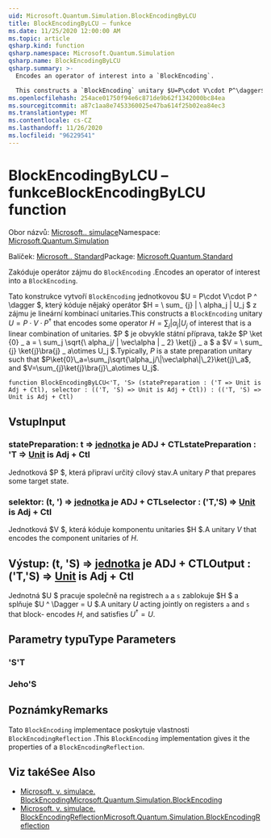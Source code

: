 ```yaml
---
uid: Microsoft.Quantum.Simulation.BlockEncodingByLCU
title: BlockEncodingByLCU – funkce
ms.date: 11/25/2020 12:00:00 AM
ms.topic: article
qsharp.kind: function
qsharp.namespace: Microsoft.Quantum.Simulation
qsharp.name: BlockEncodingByLCU
qsharp.summary: >-
  Encodes an operator of interest into a `BlockEncoding`.

  This constructs a `BlockEncoding` unitary $U=P\cdot V\cdot P^\dagger$ that encodes some operator $H=\sum_{j}|\alpha_j|U_j$ of interest that is a linear combination of unitaries. Typically, $P$ is a state preparation unitary such that $P\ket{0}\_a=\sum_j\sqrt{\alpha_j/\|\vec\alpha\|\_2}\ket{j}\_a$, and $V=\sum_{j}\ket{j}\bra{j}\_a\otimes U_j$.
ms.openlocfilehash: 254ace01750f94e6c871de9b62f1342000bc84ea
ms.sourcegitcommit: a87c1aa8e7453360025e47ba614f25b02ea84ec3
ms.translationtype: MT
ms.contentlocale: cs-CZ
ms.lasthandoff: 11/26/2020
ms.locfileid: "96229541"
---
```

# <a name="blockencodingbylcu-function"></a><span data-ttu-id="794ad-102">BlockEncodingByLCU – funkce</span><span class="sxs-lookup"><span data-stu-id="794ad-102">BlockEncodingByLCU function</span></span>

<span data-ttu-id="794ad-103">Obor názvů: [Microsoft.. simulace](xref:Microsoft.Quantum.Simulation)</span><span class="sxs-lookup"><span data-stu-id="794ad-103">Namespace: [Microsoft.Quantum.Simulation](xref:Microsoft.Quantum.Simulation)</span></span>

<span data-ttu-id="794ad-104">Balíček: [Microsoft.. Standard](https://nuget.org/packages/Microsoft.Quantum.Standard)</span><span class="sxs-lookup"><span data-stu-id="794ad-104">Package: [Microsoft.Quantum.Standard](https://nuget.org/packages/Microsoft.Quantum.Standard)</span></span>


<span data-ttu-id="794ad-105">Zakóduje operátor zájmu do `BlockEncoding` .</span><span class="sxs-lookup"><span data-stu-id="794ad-105">Encodes an operator of interest into a `BlockEncoding`.</span></span>

<span data-ttu-id="794ad-106">Tato konstrukce vytvoří `BlockEncoding` jednotkovou $U = P\cdot V\cdot P ^ \dagger $, který kóduje nějaký operátor $H = \ sum_ {j} | \ alpha_j | U_j $ z zájmu je lineární kombinací unitaries.</span><span class="sxs-lookup"><span data-stu-id="794ad-106">This constructs a `BlockEncoding` unitary $U=P\cdot V\cdot P^\dagger$ that encodes some operator $H=\sum_{j}|\alpha_j|U_j$ of interest that is a linear combination of unitaries.</span></span> <span data-ttu-id="794ad-107">$P $ je obvykle státní příprava, takže $P \ket {0} \_ a = \ sum_j \sqrt{\ alpha_j/ \| \vec\alpha \| \_ 2} \ket{j} \_ a $ a $V = \ sum_ {j} \ket{j}\bra{j} \_ a\otimes U_j $.</span><span class="sxs-lookup"><span data-stu-id="794ad-107">Typically, $P$ is a state preparation unitary such that $P\ket{0}\_a=\sum_j\sqrt{\alpha_j/\|\vec\alpha\|\_2}\ket{j}\_a$, and $V=\sum_{j}\ket{j}\bra{j}\_a\otimes U_j$.</span></span>

```qsharp
function BlockEncodingByLCU<'T, 'S> (statePreparation : ('T => Unit is Adj + Ctl), selector : (('T, 'S) => Unit is Adj + Ctl)) : (('T, 'S) => Unit is Adj + Ctl)
```


## <a name="input"></a><span data-ttu-id="794ad-108">Vstup</span><span class="sxs-lookup"><span data-stu-id="794ad-108">Input</span></span>

### <a name="statepreparation--t--unit--is-adj--ctl"></a><span data-ttu-id="794ad-109">statePreparation: t => [jednotka](xref:microsoft.quantum.lang-ref.unit)  je ADJ + CTL</span><span class="sxs-lookup"><span data-stu-id="794ad-109">statePreparation : 'T => [Unit](xref:microsoft.quantum.lang-ref.unit)  is Adj + Ctl</span></span>

<span data-ttu-id="794ad-110">Jednotková $P $, která připraví určitý cílový stav.</span><span class="sxs-lookup"><span data-stu-id="794ad-110">A unitary $P$ that prepares some target state.</span></span>


### <a name="selector--ts--unit--is-adj--ctl"></a><span data-ttu-id="794ad-111">selektor: (t, ') => [jednotka](xref:microsoft.quantum.lang-ref.unit)  je ADJ + CTL</span><span class="sxs-lookup"><span data-stu-id="794ad-111">selector : ('T,'S) => [Unit](xref:microsoft.quantum.lang-ref.unit)  is Adj + Ctl</span></span>

<span data-ttu-id="794ad-112">Jednotková $V $, která kóduje komponentu unitaries $H $.</span><span class="sxs-lookup"><span data-stu-id="794ad-112">A unitary $V$ that encodes the component unitaries of $H$.</span></span>



## <a name="output--ts--unit--is-adj--ctl"></a><span data-ttu-id="794ad-113">Výstup: (t, 'S) => [jednotka](xref:microsoft.quantum.lang-ref.unit)  je ADJ + CTL</span><span class="sxs-lookup"><span data-stu-id="794ad-113">Output : ('T,'S) => [Unit](xref:microsoft.quantum.lang-ref.unit)  is Adj + Ctl</span></span>

<span data-ttu-id="794ad-114">Jednotná $U $ pracuje společně na registrech `a` a `s` zablokuje $H $ a splňuje $U ^ \Dagger = U $.</span><span class="sxs-lookup"><span data-stu-id="794ad-114">A unitary $U$ acting jointly on registers `a` and `s` that block- encodes $H$, and satisfies $U^\dagger = U$.</span></span>

## <a name="type-parameters"></a><span data-ttu-id="794ad-115">Parametry typu</span><span class="sxs-lookup"><span data-stu-id="794ad-115">Type Parameters</span></span>

### <a name="t"></a><span data-ttu-id="794ad-116">'S</span><span class="sxs-lookup"><span data-stu-id="794ad-116">'T</span></span>


### <a name="s"></a><span data-ttu-id="794ad-117">Jeho</span><span class="sxs-lookup"><span data-stu-id="794ad-117">'S</span></span>



## <a name="remarks"></a><span data-ttu-id="794ad-118">Poznámky</span><span class="sxs-lookup"><span data-stu-id="794ad-118">Remarks</span></span>

<span data-ttu-id="794ad-119">Tato `BlockEncoding` implementace poskytuje vlastnosti `BlockEncodingReflection` .</span><span class="sxs-lookup"><span data-stu-id="794ad-119">This `BlockEncoding` implementation gives it the properties of a `BlockEncodingReflection`.</span></span>

## <a name="see-also"></a><span data-ttu-id="794ad-120">Viz také</span><span class="sxs-lookup"><span data-stu-id="794ad-120">See Also</span></span>

- [<span data-ttu-id="794ad-121">Microsoft. v. simulace. BlockEncoding</span><span class="sxs-lookup"><span data-stu-id="794ad-121">Microsoft.Quantum.Simulation.BlockEncoding</span></span>](xref:Microsoft.Quantum.Simulation.BlockEncoding)
- [<span data-ttu-id="794ad-122">Microsoft. v. simulace. BlockEncodingReflection</span><span class="sxs-lookup"><span data-stu-id="794ad-122">Microsoft.Quantum.Simulation.BlockEncodingReflection</span></span>](xref:Microsoft.Quantum.Simulation.BlockEncodingReflection)